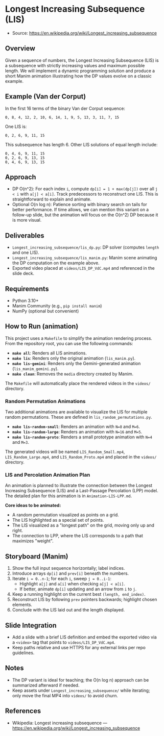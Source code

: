 # Longest Increasing Subsequence (LIS)

- Source: https://en.wikipedia.org/wiki/Longest_increasing_subsequence

## Overview

Given a sequence of numbers, the Longest Increasing Subsequence (LIS) is a subsequence with strictly increasing values and maximum possible length. We will implement a dynamic programming solution and produce a short Manim animation illustrating how the DP values evolve on a classic example.

## Example (Van der Corput)

In the first 16 terms of the binary Van der Corput sequence:

```
0, 8, 4, 12, 2, 10, 6, 14, 1, 9, 5, 13, 3, 11, 7, 15
```

One LIS is:

```
0, 2, 6, 9, 11, 15
```

This subsequence has length 6. Other LIS solutions of equal length include:

```
0, 4, 6, 9, 11, 15
0, 2, 6, 9, 13, 15
0, 4, 6, 9, 13, 15
```

## Approach

- DP O(n^2): For each index `i`, compute `dp[i] = 1 + max(dp[j])` over all `j < i` with `a[j] < a[i]`. Track predecessors to reconstruct one LIS. This is straightforward to explain and animate.
- Optional O(n log n): Patience sorting with binary search on tails for better performance. If time allows, we can mention this variant on a follow-up slide, but the animation will focus on the O(n^2) DP because it is more visual.

## Deliverables

- `Longest_increasing_subsequence/lis_dp.py`: DP solver (computes `length` and one LIS).
- `Longest_increasing_subsequence/lis_manim.py`: Manim scene animating the DP computation on the example above.
- Exported video placed at `videos/LIS_DP_VdC.mp4` and referenced in the slide deck.

## Requirements

- Python 3.10+
- Manim Community (e.g., `pip install manim`)
- NumPy (optional but convenient)

## How to Run (animation)

This project uses a `Makefile` to simplify the animation rendering process. From the repository root, you can use the following commands:

- **`make all`**: Renders all LIS animations.
- **`make lis`**: Renders only the original animation (`lis_manim.py`).
- **`make lis-gemini`**: Renders only the Gemini-generated animation (`lis_manim_gemini.py`).
- **`make clean`**: Removes the `media` directory created by Manim.

The `Makefile` will automatically place the rendered videos in the `videos/` directory.

### Random Permutation Animations

Two additional animations are available to visualize the LIS for multiple random permutations. These are defined in `lis_random_permutations.py`.

- **`make lis-random-small`**: Renders an animation with `N=8` and `M=6`.
- **`make lis-random-large`**: Renders an animation with `N=16` and `M=5`.
- **`make lis-random-proto`**: Renders a small prototype animation with `N=4` and `M=3`.

The generated videos will be named `LIS_Random_Small.mp4`, `LIS_Random_Large.mp4`, and `LIS_Random_Proto.mp4` and placed in the `videos/` directory.

### LIS and Percolation Animation Plan

An animation is planned to illustrate the connection between the Longest Increasing Subsequence (LIS) and a Last-Passage Percolation (LPP) model. The detailed plan for this animation is in `Animation-LIS-LPP.md`.

**Core ideas to be animated:**
- A random permutation visualized as points on a grid.
- The LIS highlighted as a special set of points.
- The LIS visualized as a "longest path" on the grid, moving only up and right.
- The connection to LPP, where the LIS corresponds to a path that maximizes "weight".

## Storyboard (Manim)

1. Show the full input sequence horizontally; label indices.
2. Introduce arrays `dp[i]` and `prev[i]` beneath the numbers.
3. Iterate `i = 0..n-1`; for each `i`, sweep `j = 0..i-1`:
   - Highlight `a[j]` and `a[i]` when checking `a[j] < a[i]`.
   - If better, animate `dp[i]` updating and an arrow from `i` to `j`.
4. Keep a running highlight on the current best `(length, end_index)`.
5. Reconstruct LIS by following `prev` pointers backwards; highlight chosen elements.
6. Conclude with the LIS laid out and the length displayed.

## Slide Integration

- Add a slide with a brief LIS definition and embed the exported video via a `<video>` tag that points to `videos/LIS_DP_VdC.mp4`.
- Keep paths relative and use HTTPS for any external links per repo guidelines.

## Notes

- The DP variant is ideal for teaching; the O(n log n) approach can be summarized afterward if needed.
- Keep assets under `Longest_increasing_subsequence/` while iterating; only move the final MP4 into `videos/` to avoid churn.

## References

- Wikipedia: Longest increasing subsequence — https://en.wikipedia.org/wiki/Longest_increasing_subsequence
